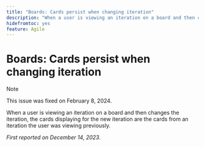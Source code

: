 ```yaml
---
title: "Boards: Cards persist when changing iteration"
description: "When a user is viewing an iteration on a board and then changes the iteration, the cards displaying for the new iteration are the cards from an iteration the user was viewing previously."
hidefromtoc: yes
feature: Agile
---
```


# Boards: Cards persist when changing iteration

>[!NOTE]
>
>This issue was fixed on February 8, 2024.

When a user is viewing an iteration on a board and then changes the iteration, the cards displaying for the new iteration are the cards from an iteration the user was viewing previously.

_First reported on December 14, 2023._
